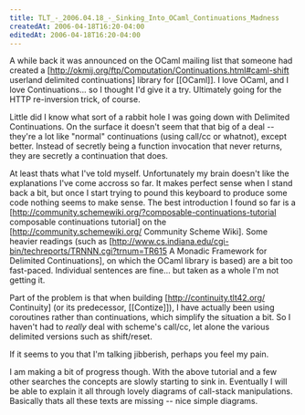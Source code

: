 ```yaml
---
title: TLT_-_2006.04.18_-_Sinking_Into_OCaml_Continuations_Madness
createdAt: 2006-04-18T16:20-04:00
editedAt: 2006-04-18T16:20-04:00
---
```


A while back it was announced on the OCaml mailing list that someone had created a [http://okmij.org/ftp/Computation/Continuations.html#caml-shift userland delimited continuations] library for [[OCaml]]. I love OCaml, and I love Continuations... so I thought I'd give it a try. Ultimately going for the HTTP re-inversion trick, of course.

Little did I know what sort of a rabbit hole I was going down with Delimited Continuations. On the surface it doesn't seem that that big of a deal -- they're a lot like "normal" continuations (using call/cc or whatnot), except better. Instead of secretly being a function invocation that never returns, they are secretly a continuation that does.

At least thats what I've told myself. Unfortunately my brain doesn't like the explanations I've come accross so far. It makes perfect sense when I stand back a bit, but once I start trying to pound this keyboard to produce some code nothing seems to make sense. The best introduction I found so far is a [http://community.schemewiki.org/?composable-continuations-tutorial composable continuations tutorial] on the [http://community.schemewiki.org/ Community Scheme Wiki]. Some heavier readings (such as [http://www.cs.indiana.edu/cgi-bin/techreports/TRNNN.cgi?trnum=TR615 A Monadic Framework for Delimited Continuations], on which the OCaml library is based) are a bit too fast-paced. Individual sentences are fine... but taken as a whole I'm not getting it.

Part of the problem is that when building [http://continuity.tlt42.org/ Continuity] (or its predecessor, [[Contize]]), I have actually been using coroutines rather than continuations, which simplify the situation a bit. So I haven't had to <i>really</i> deal with scheme's call/cc, let alone the various delimited versions such as shift/reset.

If it seems to you that I'm talking jibberish, perhaps you feel my pain.

I am making a bit of progress though. With the above tutorial and a few other searches the concepts are slowly starting to sink in. Eventually I will be able to explain it all through lovely diagrams of call-stack manipulations. Basically thats all these texts are missing -- nice simple diagrams.

